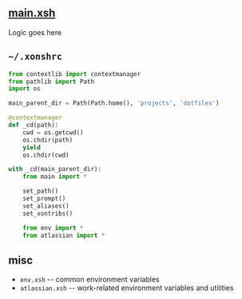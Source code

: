 ## [main.xsh](main.xsh)

Logic goes here

## `~/.xonshrc`

```python
from contextlib import contextmanager
from pathlib import Path
import os

main_parent_dir = Path(Path.home(), 'projects', 'dotfiles')

@contextmanager
def _cd(path):
    cwd = os.getcwd()
    os.chdir(path)
    yield
    os.chdir(cwd)

with _cd(main_parent_dir):
    from main import *

    set_path()
    set_prompt()
    set_aliases()
    set_xontribs()

    from env import *
    from atlassian import *
```


## misc

* `env.xsh` -- common environment variables
* `atlassian.xsh` -- work-related environment variables and utilities